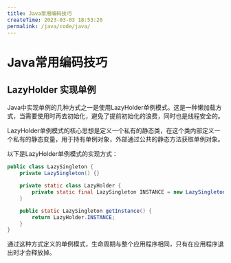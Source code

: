 ```yaml
---
title: Java常用编码技巧
createTime: 2023-03-03 18:53:20
permalink: /java/code/java/
---
```


# Java常用编码技巧

## LazyHolder 实现单例

Java中实现单例的几种方式之一是使用LazyHolder单例模式。这是一种懒加载方式，当需要使用时再去初始化，避免了提前初始化的浪费，同时也是线程安全的。

LazyHolder单例模式的核心思想是定义一个私有的静态类，在这个类内部定义一个私有的静态变量，用于持有单例对象，外部通过公共的静态方法获取单例对象。

以下是LazyHolder单例模式的实现方式：

```java
public class LazySingleton {
    private LazySingleton() {}

    private static class LazyHolder {
        private static final LazySingleton INSTANCE = new LazySingleton();
    }

    public static LazySingleton getInstance() {
        return LazyHolder.INSTANCE;
    }
}
```
通过这种方式定义的单例模式，生命周期与整个应用程序相同，只有在应用程序退出时才会释放掉。